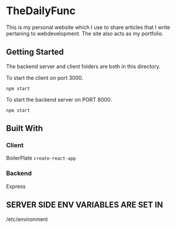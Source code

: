 # TheDailyFunc

This is my personal website which I use to share articles that I write pertaning to webdevelopment.  The site also acts as my portfolio. 

## Getting Started

The backend server and client folders are both in this directory. 

To start the client on port 3000.

```npm start```

To start the backend server on PORT 8000.

```npm start```

## Built With

### Client
BoilerPlate `create-react-app`

### Backend
Express


## SERVER SIDE ENV VARIABLES ARE SET IN
/etc/environment
